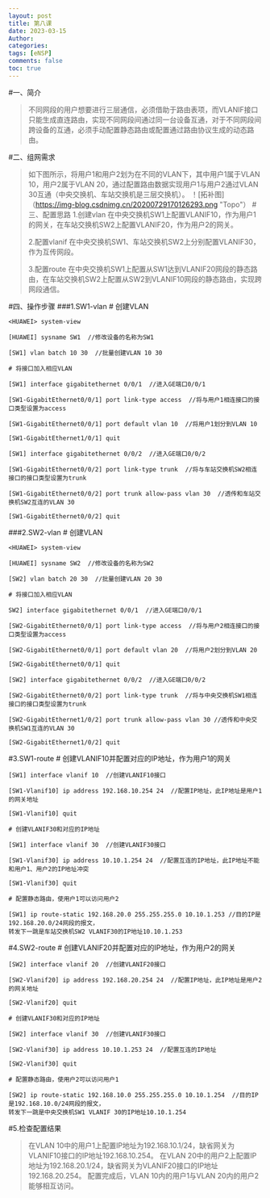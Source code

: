 ```yaml
---
layout: post
title: 第八课
date: 2023-03-15
Author: 
categories: 
tags: [eNSP]
comments: false
toc: true
---
```


#一、简介
>不同网段的用户想要进行三层通信，必须借助于路由表项，而VLANIF接口只能生成直连路由，实现不同网段间通过同一台设备互通，对于不同网段间跨设备的互通，必须手动配置静态路由或配置通过路由协议生成的动态路由。

#二、组网需求
>如下图所示，将用户1和用户2划为在不同的VLAN下，其中用户1属于VLAN 10，用户2属于VLAN 20，通过配置路由数据实现用户1与用户2通过VLAN 30互通（中央交换机、车站交换机是三层交换机）。
！[拓补图]（https://img-blog.csdnimg.cn/20200729170126293.png "Topo"）
#三、配置思路
>1.创建vlan
>在中央交换机SW1上配置VLANIF10，作为用户1的网关，在车站交换机SW2上配置VLANIF20，作为用户2的网关。
>
>2.配置vlanif
>在中央交换机SW1、车站交换机SW2上分别配置VLANIF30，作为互传网段。
>
>3.配置route
>在中央交换机SW1上配置从SW1达到VLANIF20网段的静态路由，在车站交换机SW2上配置从SW2到VLANIF10网段的静态路由，实现跨网段通信。
>
#四、操作步骤
###1.SW1-vlan
    # 创建VLAN
 
    <HUAWEI> system-view
 
    [HUAWEI] sysname SW1  //修改设备的名称为SW1
 
    [SW1] vlan batch 10 30  //批量创建VLAN 10 30
 
    # 将接口加入相应VLAN
 
    [SW1] interface gigabitethernet 0/0/1  //进入GE端口0/0/1
 
    [SW1-GigabitEthernet0/0/1] port link-type access  //将与用户1相连接口的接口类型设置为access
 
    [SW1-GigabitEthernet0/0/1] port default vlan 10  //将用户1划分到VLAN 10
 
    [SW1-GigabitEthernet1/0/1] quit
 
    [SW1] interface gigabitethernet 0/0/2  //进入GE端口0/0/2
 
    [SW1-GigabitEthernet0/0/2] port link-type trunk  //将与车站交换机SW2相连接口的接口类型设置为trunk
 
    [SW1-GigabitEthernet0/0/2] port trunk allow-pass vlan 30  //透传和车站交换机SW2互连的VLAN 30
 
    [SW1-GigabitEthernet0/0/2] quit
###2.SW2-vlan
    # 创建VLAN
 
    <HUAWEI> system-view
 
    [HUAWEI] sysname SW2  //修改设备的名称为SW2
 
    [SW2] vlan batch 20 30  //批量创建VLAN 20 30
 
    # 将接口加入相应VLAN
 
    SW2] interface gigabitethernet 0/0/1  //进入GE端口0/0/1
 
    [SW2-GigabitEthernet0/0/1] port link-type access  //将与用户2相连接口的接口类型设置为access
 
    [SW2-GigabitEthernet0/0/1] port default vlan 20  //将用户2划分到VLAN 20
 
    [SW2-GigabitEthernet0/0/1] quit
 
    [SW2] interface gigabitethernet 0/0/2  //进入GE端口0/0/2
 
    [SW2-GigabitEthernet0/0/2] port link-type trunk  //将与中央交换机SW1相连接口的接口类型设置为trunk
 
    [SW2-GigabitEthernet1/0/2] port trunk allow-pass vlan 30 //透传和中央交换机SW1互连的VLAN 30
 
    [SW2-GigabitEthernet1/0/2] quit
#3.SW1-route
    # 创建VLANIF10并配置对应的IP地址，作为用户1的网关
 
    [SW1] interface vlanif 10  //创建VLANIF10接口
 
    [SW1-Vlanif10] ip address 192.168.10.254 24  //配置IP地址，此IP地址是用户1的网关地址
 
    [SW1-Vlanif10] quit
 
    # 创建VLANIF30和对应的IP地址
 
    [SW1] interface vlanif 30  //创建VLANIF30接口
 
    [SW1-Vlanif30] ip address 10.10.1.254 24  //配置互连的IP地址，此IP地址不能和用户1、用户2的IP地址冲突
 
    [SW1-Vlanif30] quit
 
    # 配置静态路由，使用户1可以访问用户2
 
    [SW1] ip route-static 192.168.20.0 255.255.255.0 10.10.1.253 //目的IP是192.168.20.0/24网段的报文，
    转发下一跳是车站交换机SW2 VLANIF30的IP地址10.10.1.253
#4.SW2-route
    # 创建VLANIF20并配置对应的IP地址，作为用户2的网关
 
    [SW2] interface vlanif 20  //创建VLANIF20接口
 
    [SW2-Vlanif20] ip address 192.168.20.254 24  //配置IP地址，此IP地址是用户2的网关地址
 
    [SW2-Vlanif20] quit
 
    # 创建VLANIF30和对应的IP地址
 
    [SW2] interface vlanif 30  //创建VLANIF30接口
 
    [SW2-Vlanif30] ip address 10.10.1.253 24  //配置互连的IP地址
 
    [SW2-Vlanif30] quit
 
    # 配置静态路由，使用户2可以访问用户1
 
    [SW2] ip route-static 192.168.10.0 255.255.255.0 10.10.1.254  //目的IP是192.168.10.0/24网段的报文，
    转发下一跳是中央交换机SW1 VLANIF 30的IP地址10.10.1.254
#5.检查配置结果
>在VLAN 10中的用户1上配置IP地址为192.168.10.1/24，缺省网关为VLANIF10接口的IP地址192.168.10.254。
>在VLAN 20中的用户2上配置IP地址为192.168.20.1/24，缺省网关为VLANIF20接口的IP地址192.168.20.254。
>配置完成后，VLAN 10内的用户1与VLAN 20内的用户2能够相互访问。
